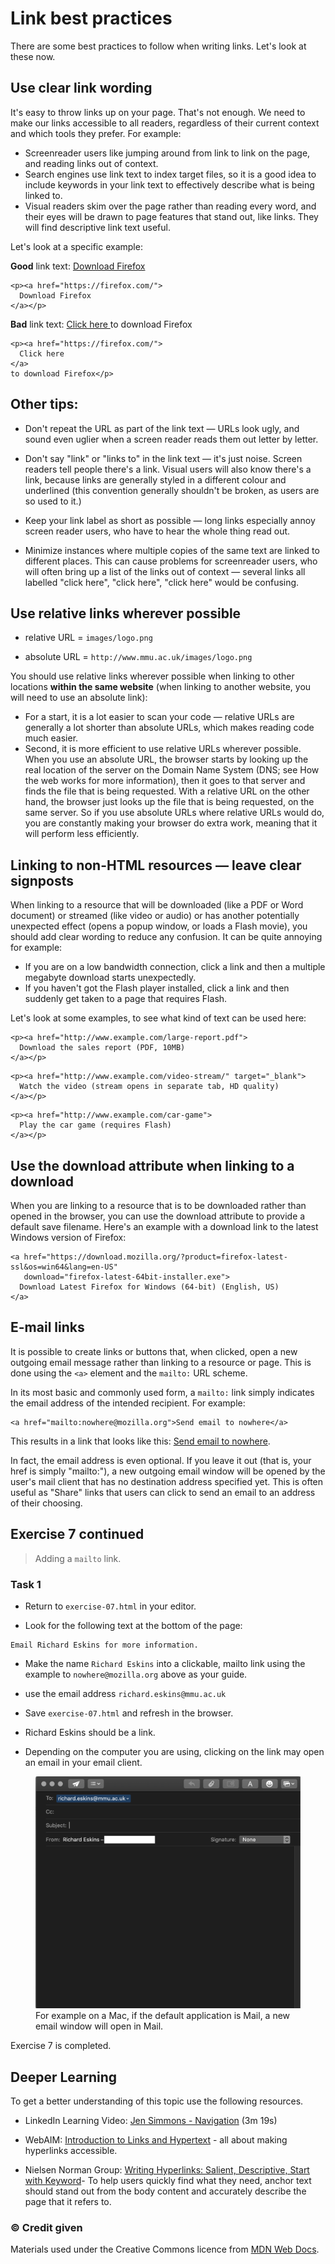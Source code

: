 # Link best practices

There are some best practices to follow when writing links. Let's look at these now.

## Use clear link wording

It's easy to throw links up on your page. That's not enough. We need to make our links accessible to all readers, regardless of their current context and which tools they prefer. For example:

- Screenreader users like jumping around from link to link on the page, and reading links out of context.
- Search engines use link text to index target files, so it is a good idea to include keywords in your link text to effectively describe what is being linked to.
- Visual readers skim over the page rather than reading every word, and their eyes will be drawn to page features that stand out, like links. They will find descriptive link text useful.

Let's look at a specific example:

<p><b>Good</b> link text: <a href="https://firefox.com/">
  Download Firefox
</a></p>

```
<p><a href="https://firefox.com/">
  Download Firefox
</a></p>
```

<p><b>Bad</b> link text: <a href="https://firefox.com/">
  Click here
</a>
to download Firefox</p>

```
<p><a href="https://firefox.com/">
  Click here
</a>
to download Firefox</p>
```

## Other tips:

- Don't repeat the URL as part of the link text — URLs look ugly, and sound even uglier when a screen reader reads them out letter by letter.

- Don't say "link" or "links to" in the link text — it's just noise. Screen readers tell people there's a link. Visual users will also know there's a link, because links are generally styled in a different colour and underlined (this convention generally shouldn't be broken, as users are so used to it.)

- Keep your link label as short as possible — long links especially annoy screen reader users, who have to hear the whole thing read out.

- Minimize instances where multiple copies of the same text are linked to different places. This can cause problems for screenreader users, who will often bring up a list of the links out of context — several links all labelled "click here", "click here", "click here" would be confusing.

## Use relative links wherever possible

- relative URL = `images/logo.png`

- absolute URL = `http://www.mmu.ac.uk/images/logo.png`

You should use relative links wherever possible when linking to other locations **within the same website** (when linking to another website, you will need to use an absolute link):

- For a start, it is a lot easier to scan your code — relative URLs are generally a lot shorter than absolute URLs, which makes reading code much easier.
- Second, it is more efficient to use relative URLs wherever possible. When you use an absolute URL, the browser starts by looking up the real location of the server on the Domain Name System (DNS; see How the web works for more information), then it goes to that server and finds the file that is being requested. With a relative URL on the other hand, the browser just looks up the file that is being requested, on the same server. So if you use absolute URLs where relative URLs would do, you are constantly making your browser do extra work, meaning that it will perform less efficiently.

## Linking to non-HTML resources — leave clear signposts

When linking to a resource that will be downloaded (like a PDF or Word document) or streamed (like video or audio) or has another potentially unexpected effect (opens a popup window, or loads a Flash movie), you should add clear wording to reduce any confusion. It can be quite annoying for example:

- If you are on a low bandwidth connection, click a link and then a multiple megabyte download starts unexpectedly.
- If you haven't got the Flash player installed, click a link and then suddenly get taken to a page that requires Flash.

Let's look at some examples, to see what kind of text can be used here:

```
<p><a href="http://www.example.com/large-report.pdf">
  Download the sales report (PDF, 10MB)
</a></p>
```

```
<p><a href="http://www.example.com/video-stream/" target="_blank">
  Watch the video (stream opens in separate tab, HD quality)
</a></p>
```

```
<p><a href="http://www.example.com/car-game">
  Play the car game (requires Flash)
</a></p>
```

## Use the download attribute when linking to a download

When you are linking to a resource that is to be downloaded rather than opened in the browser, you can use the download attribute to provide a default save filename. Here's an example with a download link to the latest Windows version of Firefox:

```
<a href="https://download.mozilla.org/?product=firefox-latest-ssl&os=win64&lang=en-US"
   download="firefox-latest-64bit-installer.exe">
  Download Latest Firefox for Windows (64-bit) (English, US)
</a>
```

## E-mail links

It is possible to create links or buttons that, when clicked, open a new outgoing email message rather than linking to a resource or page. This is done using the `<a>` element and the `mailto:` URL scheme.

In its most basic and commonly used form, a `mailto:` link simply indicates the email address of the intended recipient. For example:

```
<a href="mailto:nowhere@mozilla.org">Send email to nowhere</a>
```

This results in a link that looks like this: <a href="mailto:nowhere@mozilla.org">Send email to nowhere</a>.

In fact, the email address is even optional. If you leave it out (that is, your href is simply "mailto:"), a new outgoing email window will be opened by the user's mail client that has no destination address specified yet. This is often useful as "Share" links that users can click to send an email to an address of their choosing.

<!-- div class="exercise" -->
## Exercise 7 continued

> Adding a `mailto` link.

### Task 1

- Return to `exercise-07.html` in your editor.

- Look for the following text at the bottom of the page: 

```
Email Richard Eskins for more information.
```

- Make the name `Richard Eskins` into a clickable, mailto link using the example to `nowhere@mozilla.org` above as your guide.

- use the email address `richard.eskins@mmu.ac.uk`

- Save `exercise-07.html` and refresh in the browser.

- <a>Richard Eskins</a> should be a link.

- Depending on the computer you are using, clicking on the link may open an email in your email client.

<figure>
  <img src="media/mailto.png"
       alt="Email window - new mail">
  <figcaption>For example on a Mac, if the default application is Mail, a new email window will open in Mail.</figcaption>
</figure>

<!-- end div -->

<p class="submit-work">Exercise 7 is completed.</p> 


<h2 class="deep">Deeper Learning</h2>

To get a better understanding of this topic use the following resources.

- LinkedIn Learning Video: [Jen Simmons - Navigation](https://www.linkedin.com/learning/html-essential-training-4/navigation?u=36102708) (3m 19s)

- WebAIM: [Introduction to Links and Hypertext](https://webaim.org/techniques/hypertext/) - all about making hyperlinks accessible.

- Nielsen Norman Group: [Writing Hyperlinks: Salient, Descriptive, Start with Keyword](https://www.nngroup.com/articles/writing-links/)- To help users quickly find what they need, anchor text should stand out from the body content and accurately describe the page that it refers to.


### &copy; Credit given

Materials used under the Creative Commons licence from [MDN Web Docs](https://developer.mozilla.org/en-US/docs/Web/HTML).